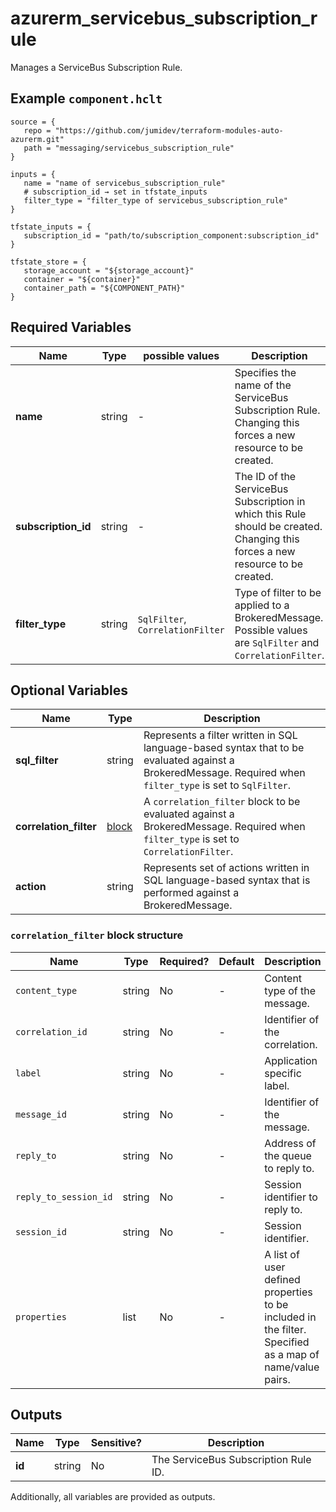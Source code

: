 # azurerm_servicebus_subscription_rule

Manages a ServiceBus Subscription Rule.

## Example `component.hclt`

```hcl
source = {
   repo = "https://github.com/jumidev/terraform-modules-auto-azurerm.git" 
   path = "messaging/servicebus_subscription_rule" 
}

inputs = {
   name = "name of servicebus_subscription_rule" 
   # subscription_id → set in tfstate_inputs
   filter_type = "filter_type of servicebus_subscription_rule" 
}

tfstate_inputs = {
   subscription_id = "path/to/subscription_component:subscription_id" 
}

tfstate_store = {
   storage_account = "${storage_account}" 
   container = "${container}" 
   container_path = "${COMPONENT_PATH}" 
}

```

## Required Variables

| Name | Type |  possible values |  Description |
| ---- | --------- |  ----------- | ----------- |
| **name** | string |  -  |  Specifies the name of the ServiceBus Subscription Rule. Changing this forces a new resource to be created. | 
| **subscription_id** | string |  -  |  The ID of the ServiceBus Subscription in which this Rule should be created. Changing this forces a new resource to be created. | 
| **filter_type** | string |  `SqlFilter`, `CorrelationFilter`  |  Type of filter to be applied to a BrokeredMessage. Possible values are `SqlFilter` and `CorrelationFilter`. | 

## Optional Variables

| Name | Type |  Description |
| ---- | --------- |  ----------- |
| **sql_filter** | string |  Represents a filter written in SQL language-based syntax that to be evaluated against a BrokeredMessage. Required when `filter_type` is set to `SqlFilter`. | 
| **correlation_filter** | [block](#correlation_filter-block-structure) |  A `correlation_filter` block to be evaluated against a BrokeredMessage. Required when `filter_type` is set to `CorrelationFilter`. | 
| **action** | string |  Represents set of actions written in SQL language-based syntax that is performed against a BrokeredMessage. | 

### `correlation_filter` block structure

| Name | Type | Required? | Default | Description |
| ---- | ---- | --------- | ------- | ----------- |
| `content_type` | string | No | - | Content type of the message. |
| `correlation_id` | string | No | - | Identifier of the correlation. |
| `label` | string | No | - | Application specific label. |
| `message_id` | string | No | - | Identifier of the message. |
| `reply_to` | string | No | - | Address of the queue to reply to. |
| `reply_to_session_id` | string | No | - | Session identifier to reply to. |
| `session_id` | string | No | - | Session identifier. |
| `properties` | list | No | - | A list of user defined properties to be included in the filter. Specified as a map of name/value pairs. |



## Outputs

| Name | Type | Sensitive? | Description |
| ---- | ---- | --------- | --------- |
| **id** | string | No  | The ServiceBus Subscription Rule ID. | 

Additionally, all variables are provided as outputs.
